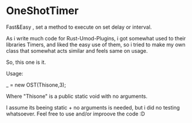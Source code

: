 # OneShotTimer
Fast&amp;Easy , set a method to execute on set delay or interval.


As i write much code for Rust-Umod-Plugins, i got somewhat used to their libraries Timers,
and liked the easy use of them, so i tried to make my own class that somewhat acts similar and feels same on usage.

So, this one is it.

Usage:

 _ = new OST(Thisone,3);
 
 Where "Thisone"  is a public static void with no arguments.
 
 I assume its beeing static + no arguments is needed, but i did no testing whatsoever.
 Feel free to use and/or improove the code :D
